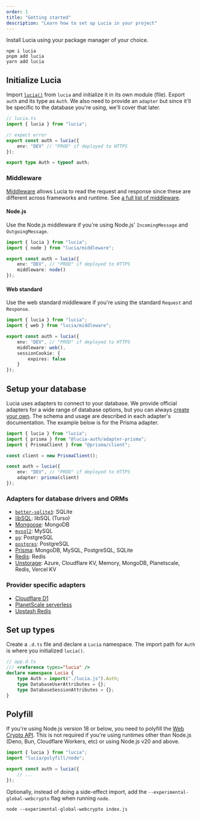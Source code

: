```yaml
---
order: 1
title: "Getting started"
description: "Learn how to set up Lucia in your project"
---
```


Install Lucia using your package manager of your choice.

```
npm i lucia
pnpm add lucia
yarn add lucia
```

## Initialize Lucia

Import [`lucia()`](/reference/lucia/main#lucia) from `lucia` and initialize it in its own module (file). Export `auth` and its type as `Auth`. We also need to provide an `adapter` but since it'll be specific to the database you're using, we'll cover that later.

```ts
// lucia.ts
import { lucia } from "lucia";

// expect error
export const auth = lucia({
	env: "DEV" // "PROD" if deployed to HTTPS
});

export type Auth = typeof auth;
```

### Middleware

[Middleware](/basics/handle-requests) allows Lucia to read the request and response since these are different across frameworks and runtime. See [a full list of middleware](/basics/handle-requests#list-of-middleware).

#### Node.js

Use the Node.js middleware if you're using Node.js' `IncomingMessage` and `OutgoingMessage`.

```ts
import { lucia } from "lucia";
import { node } from "lucia/middleware";

export const auth = lucia({
	env: "DEV", // "PROD" if deployed to HTTPS
	middleware: node()
});
```

#### Web standard

Use the web standard middleware if you're using the standard `Request` and `Response`.

```ts
import { lucia } from "lucia";
import { web } from "lucia/middleware";

export const auth = lucia({
	env: "DEV", // "PROD" if deployed to HTTPS
	middleware: web(),
	sessionCookie: {
		expires: false
	}
});
```

## Setup your database

Lucia uses adapters to connect to your database. We provide official adapters for a wide range of database options, but you can always [create your own](/extending-lucia/database-adapters-api). The schema and usage are described in each adapter's documentation. The example below is for the Prisma adapter.

```ts
import { lucia } from "lucia";
import { prisma } from "@lucia-auth/adapter-prisma";
import { PrismaClient } from "@prisma/client";

const client = new PrismaClient();

const auth = lucia({
	env: "DEV", // "PROD" if deployed to HTTPS
	adapter: prisma(client)
});
```

### Adapters for database drivers and ORMs

- [`better-sqlite3`](/database-adapters/better-sqlite3): SQLite
- [libSQL](/database-adapters/libsql): libSQL (Turso)
- [Mongoose](/database-adapters/mongoose): MongoDB
- [`mysql2`](/database-adapters/mysql2): MySQL
- [`pg`](/database-adapters/pg): PostgreSQL
- [`postgres`](/database-adapters/postgres): PostgreSQL
- [Prisma](/database-adapters/prisma): MongoDB, MySQL, PostgreSQL, SQLite
- [Redis](/database-adapters/redis): Redis
- [Unstorage](/database-adapters/unstorage): Azure, Cloudflare KV, Memory, MongoDB, Planetscale, Redis, Vercel KV

### Provider specific adapters

- [Cloudflare D1](/database-adapters/cloudflare-d1)
- [PlanetScale serverless](/database-adapters/planetscale-serverless)
- [Upstash Redis](/database-adapters/upstash-redis)

## Set up types

Create a `.d.ts` file and declare a `Lucia` namespace. The import path for `Auth` is where you initialized `lucia()`.

```ts
// app.d.ts
/// <reference types="lucia" />
declare namespace Lucia {
	type Auth = import("./lucia.js").Auth;
	type DatabaseUserAttributes = {};
	type DatabaseSessionAttributes = {};
}
```

## Polyfill

If you're using Node.js version 18 or below, you need to polyfill the [Web Crypto API](https://developer.mozilla.org/en-US/docs/Web/API/Web_Crypto_API). This is not required if you're using runtimes other than Node.js (Deno, Bun, Cloudflare Workers, etc) or using Node.js v20 and above.

```ts
import { lucia } from "lucia";
import "lucia/polyfill/node";

export const auth = lucia({
	// ...
});
```

Optionally, instead of doing a side-effect import, add the `--experimental-global-webcrypto` flag when running `node`.

```
node --experimental-global-webcrypto index.js
```

